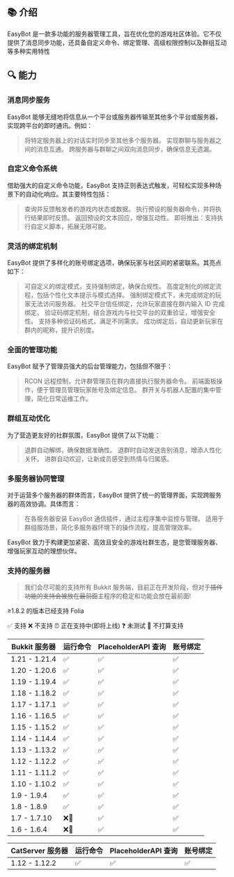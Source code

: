 ## 📚 介绍

EasyBot 是一款多功能的服务器管理工具，旨在优化您的游戏社区体验。它不仅提供了消息同步功能，还具备自定义命令、绑定管理、高级权限控制以及群组互动等多种实用特性

## 🔍 能力

### 消息同步服务

EasyBot 能够无缝地将信息从一个平台或服务器传输至其他多个平台或服务器，实现跨平台的即时通讯。例如：

> 将特定服务器上的对话实时同步至其他多个服务器。
> 实现群聊与服务器之间的消息互通。
> 跨服务器与群聊之间双向消息同步，确保信息无遗漏。

### 自定义命令系统

借助强大的自定义命令功能，EasyBot 支持正则表达式触发，可轻松实现多种场景下的自动化响应。其主要特性包括：

> 查询并反馈触发者的游戏内状态或数据。
> 执行预设的服务器命令，并将执行结果即时反馈。
> 返回预设的文本回应，增强互动性。
> 即将推出：支持执行自定义脚本，拓展无限可能。

### 灵活的绑定机制

EasyBot 提供了多样化的账号绑定选项，确保玩家与社区间的紧密联系。其亮点如下：

> 可自定义的绑定模式，支持强制绑定，确保合规性。
> 高度定制化的绑定流程，包括个性化文本提示与模式选择。
> 强制绑定模式下，未完成绑定的玩家无法访问服务器。
> 社交平台信任绑定，允许玩家直接在群内输入 ID 完成绑定。
> 验证码绑定机制，结合游戏内与社交平台的双重验证，增强安全性。
> 支持多种验证码格式，满足不同需求。
> 成功绑定后，自动更新玩家在群内的昵称，提升识别度。

### 全面的管理功能

EasyBot 赋予了管理员强大的后台管理能力，包括但不限于：

> RCON 远程控制，允许群管理员在群内直接执行服务器命令。
> 前端面板操作，便于管理员管理玩家账号及绑定信息。
> 群开关与机器人配置的集中管理，简化日常运维工作。

### 群组互动优化

为了营造更友好的社群氛围，EasyBot 提供了以下功能：

> 退群自动解绑，确保数据准确性。
> 退群时自动发送告别消息，增添人性化关怀。
> 进群自动欢迎，让新成员感受到热情与归属感。

### 多服务器协同管理

对于运营多个服务器的群体而言，EasyBot 提供了统一的管理界面，实现跨服务器的高效协调。具体而言：

> 在各服务器安装 EasyBot 通信插件，通过主程序集中监控与管理。
> 适用于群组服场景，简化多服务器环境下的操作流程，提高管理效率。

EasyBot 致力于构建更加紧密、高效且安全的游戏社群生态，是您管理服务器、增强玩家互动的理想伙伴。

### 支持的服务器

> 我们会尽可能的支持所有 Bukkit 服务端，目前正在开发阶段，但对于~~插件功能的支持会被放在最前面~~主程序的稳定和功能会放在最前面!

≥1.8.2 的版本已经支持 Folia

✅ 支持 ❌ 不支持
⏰ 正在支持中(即将上线) ❓ 未测试
🚫 不打算支持

| Bukkit 服务器 | 运行命令 | PlaceholderAPI 查询 | 账号绑定 |
| ------------- | -------- | ------------------- | -------- |
| 1.21 - 1.21.4 | ✅       | ✅                  | ✅       |
| 1.20 - 1.20.6 | ✅       | ✅                  | ✅       |
| 1.19 - 1.19.4 | ✅       | ✅                  | ✅       |
| 1.18 - 1.18.2 | ✅       | ✅                  | ✅       |
| 1.17 - 1.17.1 | ✅       | ✅                  | ✅       |
| 1.16 - 1.16.5 | ✅       | ✅                  | ✅       |
| 1.15 - 1.15.2 | ✅       | ✅                  | ✅       |
| 1.14 - 1.14.4 | ✅       | ✅                  | ✅       |
| 1.13 - 1.13.2 | ✅       | ✅                  | ✅       |
| 1.12 - 1.12.2 | ✅       | ✅                  | ✅       |
| 1.11 - 1.11.2 | ✅       | ✅                  | ✅       |
| 1.10 - 1.10.2 | ✅       | ✅                  | ✅       |
| 1.9 - 1.9.4   | ✅       | ✅                  | ✅       |
| 1.8 - 1.8.9   | ✅       | ✅                  | ✅       |
| 1.7 - 1.7.10  | ❌🚫     | ✅                  | ✅       |
| 1.6 - 1.6.4   | ❌🚫     | ✅                  | ✅       |

| CatServer 服务器 | 运行命令 | PlaceholderAPI 查询 | 账号绑定 |
| ---------------- | -------- | ------------------- | -------- |
| 1.12 - 1.12.2    | ✅       | ✅                  | ✅       |